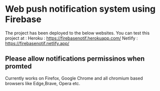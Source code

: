 # Web push notification system using Firebase

The project has been deployed to the below websites. You can test this project at :
Heroku : https://firebasenotif.herokuapp.com/ 
Netlify : https://firebasenotif.netlify.app/ 

## Please allow notifications permissinos when promted
Currently works on Firefox, Google Chrome and all chromium based browsers like Edge,Brave, Opera etc.
